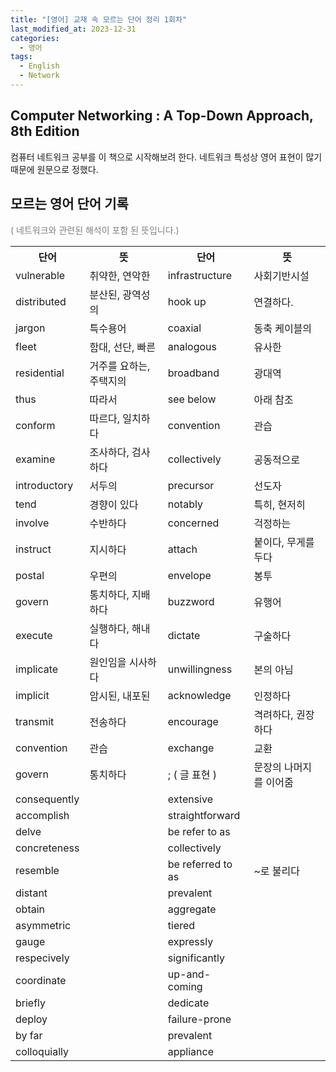 ```yaml
---
title: "[영어] 교재 속 모르는 단어 정리 1회차"
last_modified_at: 2023-12-31
categories:
  - 영어
tags:
  - English
  - Network
---
```


## Computer Networking : A Top-Down Approach, 8th Edition
컴퓨터 네트워크 공부를 이 책으로 시작해보려 한다. 네트워크 특성상 영어 표현이 많기 때문에 원문으로 정했다.

## 모르는 영어 단어 기록
<span style="color:gray"> ( 네트워크와 관련된 해석이 포함 된 뜻입니다.)</span>
<table>
  <tr>
    <th>단어<th>뜻<th>단어<th>뜻
  <tr>
    <td>vulnerable <td>취약한, 연악한 <td>infrastructure <td>사회기반시설
  <tr>
    <td>distributed <td>분산된, 광역성의 <td>hook up <td>연결하다.
  <tr>
    <td>jargon <td>특수용어 <td>coaxial <td>동축 케이블의
  <tr>
    <td>fleet <td>함대, 선단, 빠른 <td>analogous <td>유사한
  <tr>
    <td>residential <td>거주를 요하는, 주택지의 <td>broadband <td>광대역
  <tr>
    <td>thus <td>따라서 <td>see below <td>아래 참조
  <tr>
    <td>conform <td>따르다, 일치하다 <td>convention <td>관습
  <tr>
    <td> examine <td> 조사하다, 검사하다 <td> collectively <td>공동적으로
  <tr>
    <td> introductory <td> 서두의 <td> precursor <td> 선도자
  <tr>
    <td> tend <td> 경향이 있다 <td> notably <td> 특히, 현저히
  <tr>
    <td> involve <td> 수반하다 <td> concerned <td> 걱정하는
  <tr>
    <td> instruct <td> 지시하다 <td> attach <td> 붙이다, 무게를 두다
  <tr>
    <td> postal <td> 우편의 <td> envelope <td> 봉투
  <tr>
    <td> govern <td> 통치하다, 지배하다 <td> buzzword <td> 유행어
  <tr>
    <td> execute <td> 실행하다, 해내다 <td> dictate <td> 구술하다
  <tr>
    <td> implicate <td> 원인임을 시사하다 <td> unwillingness <td> 본의 아님
  <tr>
    <td> implicit <td> 암시된, 내포된 <td> acknowledge <td> 인정하다
  <tr>
    <td> transmit <td> 전송하다 <td> encourage <td> 격려하다, 권장하다
  <tr>
    <td> convention <td> 관습 <td> exchange <td> 교환
  <tr>
    <td> govern <td> 통치하다 <td> ; ( 글 표현 ) <td> 문장의 나머지를 이어줌
  <tr>
    <td> consequently <td>  <td> extensive <td> 
  <tr>
    <td> accomplish <td>  <td> straightforward <td> 
  <tr>
    <td> delve <td>  <td> be refer to as <td>
  <tr>
    <td> concreteness <td>  <td> collectively <td> 
  <tr>
    <td> resemble <td>  <td> be referred to as <td> ~로 불리다
  <tr>
    <td> distant <td>  <td> prevalent <td>
  <tr>
    <td> obtain <td>  <td> aggregate <td>
  <tr>
    <td> asymmetric <td>  <td> tiered <td>
  <tr>
    <td> gauge <td>  <td> expressly <td>
  <tr>
    <td> respecively <td>  <td> significantly <td> 
  <tr>
    <td> coordinate <td>  <td> up-and-coming <td> 
  <tr>
    <td> briefly <td>  <td> dedicate <td>
  <tr>
    <td> deploy <td>  <td> failure-prone <td> 
  <tr>
    <td> by far <td>  <td> prevalent <td> 
  <tr>
    <td> colloquially <td>  <td> appliance <td> 
</table>



